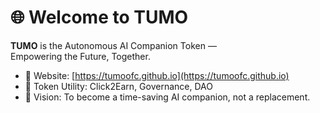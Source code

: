 # 🌐 Welcome to TUMO

**TUMO** is the Autonomous AI Companion Token —  
Empowering the Future, Together.

- 🔸 Website: [https://tumoofc.github.io](https://tumoofc.github.io)
- 🔸 Token Utility: Click2Earn, Governance, DAO
- 🔸 Vision: To become a time-saving AI companion, not a replacement.
